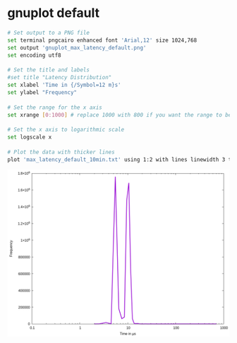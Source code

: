 # gnuplot default
```bash
# Set output to a PNG file
set terminal pngcairo enhanced font 'Arial,12' size 1024,768
set output 'gnuplot_max_latency_default.png'
set encoding utf8

# Set the title and labels
#set title "Latency Distribution"
set xlabel 'Time in {/Symbol=12 m}s'
set ylabel "Frequency"

# Set the range for the x axis
set xrange [0:1000] # replace 1000 with 800 if you want the range to be until 800

# Set the x axis to logarithmic scale
set logscale x

# Plot the data with thicker lines
plot 'max_latency_default_10min.txt' using 1:2 with lines linewidth 3 title ''
```

![gnuplot_max_latency_default.png](gnuplot_max_latency_default.png)
